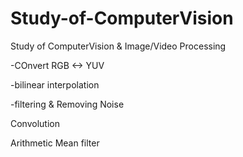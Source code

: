 # Study-of-ComputerVision


Study of ComputerVision & Image/Video Processing

-COnvert RGB <-> YUV

-bilinear interpolation

-filtering & Removing Noise 


Convolution 

Arithmetic Mean filter
